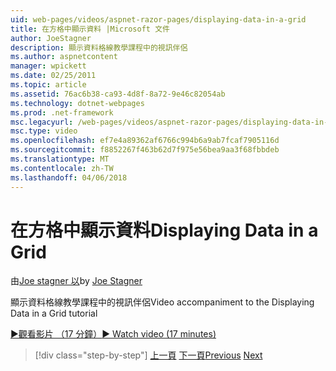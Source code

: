 ```yaml
---
uid: web-pages/videos/aspnet-razor-pages/displaying-data-in-a-grid
title: 在方格中顯示資料 |Microsoft 文件
author: JoeStagner
description: 顯示資料格線教學課程中的視訊伴侶
ms.author: aspnetcontent
manager: wpickett
ms.date: 02/25/2011
ms.topic: article
ms.assetid: 76ac6b38-ca93-4d8f-8a72-9e46c82054ab
ms.technology: dotnet-webpages
ms.prod: .net-framework
msc.legacyurl: /web-pages/videos/aspnet-razor-pages/displaying-data-in-a-grid
msc.type: video
ms.openlocfilehash: ef7e4a89362af6766c994b6a9ab7fcaf7905116d
ms.sourcegitcommit: f8852267f463b62d7f975e56bea9aa3f68fbbdeb
ms.translationtype: MT
ms.contentlocale: zh-TW
ms.lasthandoff: 04/06/2018
---
```

<a name="displaying-data-in-a-grid"></a><span data-ttu-id="ba3c3-103">在方格中顯示資料</span><span class="sxs-lookup"><span data-stu-id="ba3c3-103">Displaying Data in a Grid</span></span>
====================
<span data-ttu-id="ba3c3-104">由[Joe stagner 以](https://github.com/JoeStagner)</span><span class="sxs-lookup"><span data-stu-id="ba3c3-104">by [Joe Stagner](https://github.com/JoeStagner)</span></span>

<span data-ttu-id="ba3c3-105">顯示資料格線教學課程中的視訊伴侶</span><span class="sxs-lookup"><span data-stu-id="ba3c3-105">Video accompaniment to the Displaying Data in a Grid tutorial</span></span>

[<span data-ttu-id="ba3c3-106">&#9654;觀看影片 （17 分鐘）</span><span class="sxs-lookup"><span data-stu-id="ba3c3-106">&#9654; Watch video (17 minutes)</span></span>](https://channel9.msdn.com/Blogs/ASP-NET-Site-Videos/displaying-data-in-a-grid)

> [!div class="step-by-step"]
> <span data-ttu-id="ba3c3-107">[上一頁](working-with-data-part-2.md)
> [下一頁](displaying-data-in-a-chart-part-1.md)</span><span class="sxs-lookup"><span data-stu-id="ba3c3-107">[Previous](working-with-data-part-2.md)
[Next](displaying-data-in-a-chart-part-1.md)</span></span>
